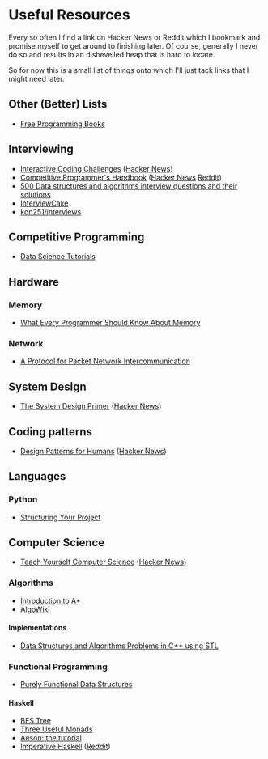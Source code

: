 # Useful Resources

Every so often I find a link on Hacker News or Reddit which I bookmark and
promise myself to get around to finishing later. Of course, generally I never
do so and results in an dishevelled heap that is hard to locate.

So for now this is a small list of things onto which I'll just tack links that
I might need later.

## Other (Better) Lists

 - [Free Programming Books](https://github.com/vhf/free-programming-books/blob/master/free-programming-books.md)

## Interviewing

 - [Interactive Coding Challenges](https://github.com/donnemartin/interactive-coding-challenges) ([Hacker News](https://news.ycombinator.com/item?id=14022110))
 - [Competitive Programmer's Handbook](https://cses.fi/book.pdf) ([Hacker News](https://news.ycombinator.com/item?id=14115826) [Reddit](https://www.reddit.com/r/programming/comments/65fjs2/competitive_programmers_handbook))
 - [500 Data structures and algorithms interview questions and their solutions](https://techiedelight.quora.com/500-Data-structures-and-algorithms-interview-questions-and-their-solutions)
 - [InterviewCake](https://interviewcake.com)
 - [kdn251/interviews](https://github.com/kdn251/interviews)

## Competitive Programming

 - [Data Science Tutorials](https://www.topcoder.com/community/data-science/data-science-tutorials/)

## Hardware

### Memory
 - [What Every Programmer Should Know About Memory](https://www.akkadia.org/drepper/cpumemory.pdf)

### Network
 - [A Protocol for Packet Network Intercommunication](https://www.cs.princeton.edu/courses/archive/fall06/cos561/papers/cerf74.pdf)

## System Design

 - [The System Design Primer](https://github.com/donnemartin/system-design-primer) ([Hacker News](https://news.ycombinator.com/item?id=13823979))

## Coding patterns

 - [Design Patterns for Humans](https://github.com/kamranahmedse/design-patterns-for-humans) ([Hacker News](https://news.ycombinator.com/item?id=13676729))

## Languages

### Python

 - [Structuring Your Project](http://python-guide-pt-br.readthedocs.io/en/latest/writing/structure/)

## Computer Science

 - [Teach Yourself Computer Science](https://teachyourselfcs.com/) ([Hacker News](https://news.ycombinator.com/item?id=13862284))

### Algorithms

 - [Introduction to A*](http://www.redblobgames.com/pathfinding/a-star/introduction.html)
 - [AlgoWiki](https://wiki.algo.is/)

#### Implementations
 - [Data Structures and Algorithms Problems in C++ using STL](http://www.techiedelight.com/data-structures-and-algorithms-interview-questions-stl/)


### Functional Programming

 - [Purely Functional Data Structures](https://www.cs.cmu.edu/~rwh/theses/okasaki.pdf)

#### Haskell

 - [BFS Tree](http://www.nmattia.com/posts/2016-07-31-bfs-tree.html)
 - [Three Useful Monads](http://adit.io/posts/2013-06-10-three-useful-monads.html)
 - [Aeson: the tutorial](https://artyom.me/aeson)
 - [Imperative Haskell](http://vaibhavsagar.com/blog/2017/05/29/imperative-haskell/) ([Reddit](https://www.reddit.com/r/haskell/comments/6e4wq8/imperative_haskell/))
